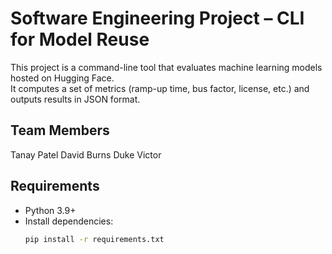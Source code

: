 # Software Engineering Project – CLI for Model Reuse





This project is a command-line tool that evaluates machine learning models hosted on Hugging Face.  
It computes a set of metrics (ramp-up time, bus factor, license, etc.) and outputs results in JSON format.

## Team Members
Tanay Patel
David Burns
Duke Victor

## Requirements
- Python 3.9+
- Install dependencies:
  ```bash
  pip install -r requirements.txt
